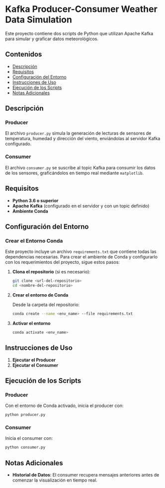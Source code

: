 # Kafka Producer-Consumer Weather Data Simulation

Este proyecto contiene dos scripts de Python que utilizan Apache Kafka para simular y graficar datos meteorológicos. 

## Contenidos

- [Descripción](#descripción)
- [Requisitos](#requisitos)
- [Configuración del Entorno](#configuración-del-entorno)
- [Instrucciones de Uso](#instrucciones-de-uso)
- [Ejecución de los Scripts](#ejecución-de-los-scripts)
- [Notas Adicionales](#notas-adicionales)

## Descripción

### Producer
El archivo `producer.py` simula la generación de lecturas de sensores de temperatura, humedad y dirección del viento, enviándolas al servidor Kafka configurado.

### Consumer
El archivo `consumer.py` se suscribe al topic Kafka para consumir los datos de los sensores, graficándolos en tiempo real mediante `matplotlib`.

## Requisitos

- **Python 3.6 o superior**
- **Apache Kafka** (configurado en el servidor y con un topic definido)
- **Ambiente Conda**

## Configuración del Entorno

### Crear el Entorno Conda

Este proyecto incluye un archivo `requirements.txt` que contiene todas las dependencias necesarias. Para crear el ambiente de Conda y configurarlo con los requerimientos del proyecto, sigue estos pasos:

1. **Clona el repositorio** (si es necesario):
    ```bash
    git clone <url-del-repositorio>
    cd <nombre-del-repositorio>
    ```
2. **Crear el entorno de Conda**
    
    Desde la carpeta del repositorio:

    ```bash
    conda create --name <env_name> --file requirements.txt
    ```

3. **Activar el entorno**

    ```bash
    conda activate <env_name>
    ```
## Instrucciones de Uso

1. **Ejecutar el Producer**
2. **Ejecutar el Consumer**

## Ejecución de los Scripts

### Producer
Con el entorno de Conda activado, inicia el producer con:
```bash
python producer.py
```

### Consumer
Inicia el consumer con:
```bash
python consumer.py
```

## Notas Adicionales

- **Historial de Datos**: El consumer recupera mensajes anteriores antes de comenzar la visualización en tiempo real.
